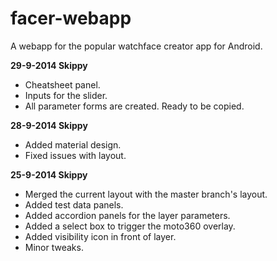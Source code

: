facer-webapp
============

A webapp for the popular watchface creator app for Android. 

**29-9-2014 Skippy**

* Cheatsheet panel.
* Inputs for the slider.
* All parameter forms are created. Ready to be copied.

**28-9-2014 Skippy**

* Added material design.
* Fixed issues with layout.

**25-9-2014 Skippy**

* Merged the current layout with the master branch's layout. 
* Added test data panels. 
* Added accordion panels for the layer parameters.
* Added a select box to trigger the moto360 overlay.
* Added visibility icon in front of layer.
* Minor tweaks.
